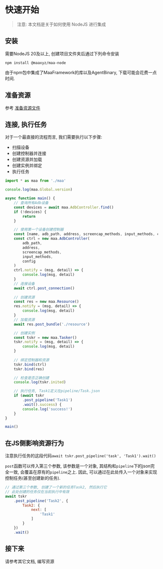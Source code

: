 # 快速开始

> 注意: 本文档是关于如何使用 NodeJS 进行集成

## 安装

需要NodeJS 20及以上, 创建项目文件夹后通过下列命令安装

```shell
npm install @maaxyz/maa-node
```

由于npm包中集成了MaaFramework的库以及AgentBinary, 下载可能会花费一点时间.

## 准备资源

参考 [准备资源文件](./1.1-快速开始.md#准备资源文件)

## 连接, 执行任务

对于一个最直接的流程而言, 我们需要执行以下步骤:

* 扫描设备
* 创建控制器并连接
* 创建资源并加载
* 创建实例并绑定
* 执行任务

```typescript
import * as maa from './maa'

console.log(maa.Global.version)

async function main() {
    // 查询所有Adb设备
    const devices = await maa.AdbController.find()
    if (!devices) {
        return
    }

    // 使用第一个设备创建控制器
    const [name, adb_path, address, screencap_methods, input_methods, config] = devices[0]
    const ctrl = new maa.AdbController(
        adb_path,
        address,
        screencap_methods,
        input_methods,
        config
    )
    ctrl.notify = (msg, detail) => {
        console.log(msg, detail)
    }
    // 连接设备
    await ctrl.post_connection()
    
    // 创建资源
    const res = new maa.Resource()
    res.notify = (msg, detail) => {
        console.log(msg, detail)
    }
    // 加载资源
    await res.post_bundle('./resource')

    // 创建实例
    const tskr = new maa.Tasker()
    tskr.notify = (msg, detail) => {
        console.log(msg, detail)
    }
    
    // 绑定控制器和资源
    tskr.bind(ctrl)
    tskr.bind(res)

    // 检查是否正确创建
    console.log(tskr.inited)

    // 执行任务, Task1定义在pipeline/Task.json
    if (await tskr
        .post_pipeline('Task1')
        .wait().success) {
        console.log('success!')
    }
}

main()
```

## 在JS侧影响资源行为

注意执行任务的这段代码`await tskr.post_pipeline('task', 'Task1').wait()`

`post`函数可以传入第三个参数, 该参数是一个对象, 其结构和`pipeline`下的json完全一致, 会覆盖在原有的`pipeline`之上. 因此, 可以通过在此处传入一个对象来实现控制任务(甚至创建新的任务).

```javascript
// 通过第三个参数, 创建了一个新的任务Task2, 然后执行它
// 此处创建的任务仅在当前执行中有效
await tskr
    .post_pipeline('Task2', {
        Task2: {
            next: [
                'Task1'
            ]
        }
    })
    .wait()
```

## 接下来

请参考其它文档, 编写资源
